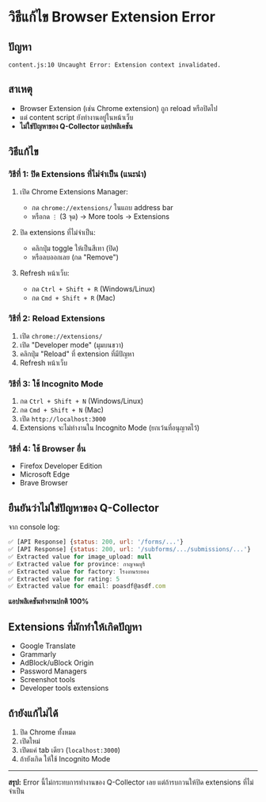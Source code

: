 # วิธีแก้ไข Browser Extension Error

## ปัญหา
```
content.js:10 Uncaught Error: Extension context invalidated.
```

## สาเหตุ
- Browser Extension (เช่น Chrome extension) ถูก reload หรือปิดไป
- แต่ content script ยังทำงานอยู่ในหน้าเว็บ
- **ไม่ใช่ปัญหาของ Q-Collector แอปพลิเคชัน**

## วิธีแก้ไข

### วิธีที่ 1: ปิด Extensions ที่ไม่จำเป็น (แนะนำ)

1. เปิด Chrome Extensions Manager:
   - กด `chrome://extensions/` ในแถบ address bar
   - หรือกด `⋮` (3 จุด) → More tools → Extensions

2. ปิด extensions ที่ไม่จำเป็น:
   - คลิกปุ่ม toggle ให้เป็นสีเทา (ปิด)
   - หรือลบออกเลย (กด "Remove")

3. Refresh หน้าเว็บ:
   - กด `Ctrl + Shift + R` (Windows/Linux)
   - กด `Cmd + Shift + R` (Mac)

### วิธีที่ 2: Reload Extensions

1. เปิด `chrome://extensions/`
2. เปิด "Developer mode" (มุมบนขวา)
3. คลิกปุ่ม "Reload" ที่ extension ที่มีปัญหา
4. Refresh หน้าเว็บ

### วิธีที่ 3: ใช้ Incognito Mode

1. กด `Ctrl + Shift + N` (Windows/Linux)
2. กด `Cmd + Shift + N` (Mac)
3. เปิด `http://localhost:3000`
4. Extensions จะไม่ทำงานใน Incognito Mode (ยกเว้นที่อนุญาตไว้)

### วิธีที่ 4: ใช้ Browser อื่น

- Firefox Developer Edition
- Microsoft Edge
- Brave Browser

## ยืนยันว่าไม่ใช่ปัญหาของ Q-Collector

จาก console log:
```javascript
✅ [API Response] {status: 200, url: '/forms/...'}
✅ [API Response] {status: 200, url: '/subforms/.../submissions/...'}
✅ Extracted value for image_upload: null
✅ Extracted value for province: กาญจนบุรี
✅ Extracted value for factory: โรงงานระยอง
✅ Extracted value for rating: 5
✅ Extracted value for email: poasdf@asdf.com
```

**แอปพลิเคชันทำงานปกติ 100%**

## Extensions ที่มักทำให้เกิดปัญหา

- Google Translate
- Grammarly
- AdBlock/uBlock Origin
- Password Managers
- Screenshot tools
- Developer tools extensions

## ถ้ายังแก้ไม่ได้

1. ปิด Chrome ทั้งหมด
2. เปิดใหม่
3. เปิดแค่ tab เดียว (`localhost:3000`)
4. ถ้ายังเกิด ให้ใช้ Incognito Mode

---

**สรุป:** Error นี้ไม่กระทบการทำงานของ Q-Collector เลย แต่ถ้ารบกวนให้ปิด extensions ที่ไม่จำเป็น

